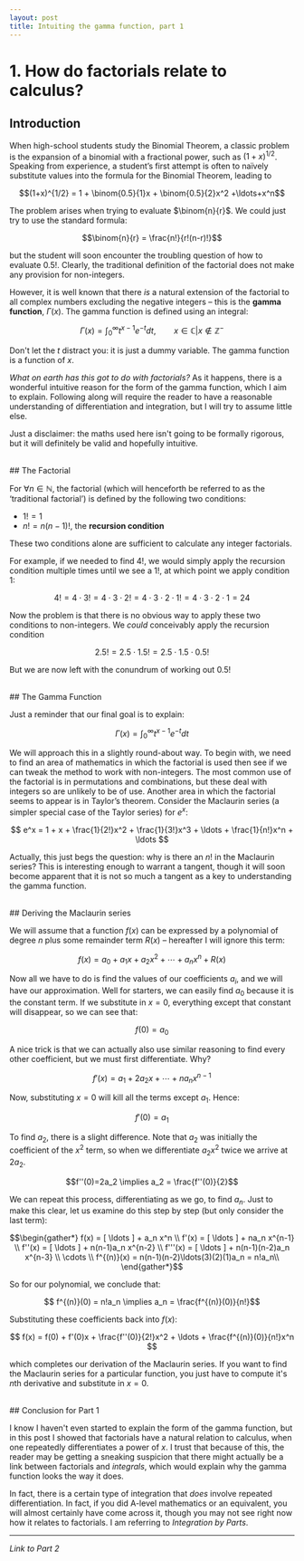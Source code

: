 ```yaml
---
layout: post
title: Intuiting the gamma function, part 1
---
```


# 1. How do factorials relate to calculus?

## Introduction

When high-school students study the Binomial Theorem, a classic problem is the expansion of a binomial with a fractional power, such as $(1+x)^{1/2}$. Speaking from experience, a student’s first attempt is often to naïvely substitute values into the formula for the Binomial Theorem, leading to

$$(1+x)^{1/2} = 1 +  \binom{0.5}{1}x + \binom{0.5}{2}x^2 +\ldots+x^n$$

The problem arises when trying to evaluate $\binom{n}{r}$. We could just try to use the standard formula:

$$\binom{n}{r} = \frac{n!}{r!(n-r)!}$$

but the student will soon encounter the troubling question of how to evaluate $0.5!.$ Clearly, the traditional definition of the factorial does not make any provision for non-integers.

However, it is well known that there *is* a natural extension of the factorial to all complex numbers excluding the negative integers – this is the **gamma function**, $\Gamma (x)$. The gamma function is defined using an integral:

$$ \Gamma (x) = \int_0^\infty t^{x-1}e^{-t} dt, \qquad x \in \mathbb{C}| x \not\in \mathbb{Z}^-$$

Don't let the *t* distract you: it is just a dummy variable. The gamma function is a function of *x*.

*What on earth has this got to do with factorials?* As it happens, there is a wonderful intuitive reason for the form of the gamma function, which I aim to explain. Following along will require the reader to have a reasonable understanding of differentiation and integration, but I will try to assume little else.

Just a disclaimer: the maths used here isn't going to be formally rigorous, but it will definitely be valid and hopefully intuitive.

<br/>
## The Factorial

For $\forall n \in \mathbb{N}$, the factorial (which will henceforth be
referred to as the ‘traditional factorial’) is defined by the following two conditions:
- $1! = 1$
- $n! = n(n-1)!$, the **recursion condition**

These two conditions alone are sufficient to calculate any integer factorials.

For example, if we needed to find $4!$, we would simply apply the recursion condition multiple times until we see a $1!$, at which point we apply condition 1:

$$4! = 4 \cdot 3! = 4 \cdot 3 \cdot 2! = 4 \cdot 3 \cdot 2 \cdot 1! = 4 \cdot 3 \cdot 2 \cdot 1 = 24$$

Now the problem is that there is no obvious way to apply these two conditions to non-integers. We *could* conceivably apply the recursion condition

$$2.5! = 2.5 \cdot 1.5! = 2.5 \cdot 1.5 \cdot 0.5!$$

But we are now left with the conundrum of working out $0.5!$

<br/>
## The Gamma Function

Just a reminder that our final goal is to explain:

$$\Gamma(x) = \int_0 ^\infty t^{x-1}e^{-t}dt$$

We will approach this in a slightly round-about way. To begin with, we need to find an area of mathematics in which the factorial is used then see if we can tweak the method to work with non-integers. The most common use of the factorial is in permutations and combinations, but these deal with integers so are unlikely to be of use. Another area in which the factorial seems to appear is in Taylor’s theorem. Consider the Maclaurin series (a simpler special case of the Taylor series) for $e^x$:

$$ e^x = 1 + x + \frac{1}{2!}x^2 + \frac{1}{3!}x^3 + \ldots + \frac{1}{n!}x^n + \ldots $$

Actually, this just begs the question: why is there an $n!$ in the Maclaurin series? This is interesting enough to warrant a tangent, though it will soon become apparent that it is not so much a tangent as a key to understanding the gamma function.


<br/>
## Deriving the Maclaurin series

We will assume that a function $f(x)$ can be expressed by a polynomial of degree *n* plus some remainder term $R(x)$ – hereafter I will ignore this term:

$$f(x) = a_0 + a_1x + a_2x^2 + \cdots + a_nx^n + R(x)$$

Now all we have to do is find the values of our coefficients $a_i$, and we will have our approximation. Well for starters, we can easily find $a_0$ because it is the constant term. If we substitute in $x = 0$, everything except that constant will disappear, so we can see that:

$$f(0) = a_0$$

A nice trick is that we can actually also use similar reasoning to find every other coefficient, but we must first differentiate. Why?

$$f'(x) = a_1 + 2a_2x + \cdots + na_n x^{n-1}$$

Now, substituting $x=0$ will kill all the terms except $a_1$. Hence:

$$f'(0)=a_1$$

To find $a_2$, there is a slight difference. Note that $a_2$ was initially the coefficient of the $x^2$ term, so when we differentiate $a_2x^2$ twice we arrive at $2a_2$.

$$f''(0)=2a_2 \implies a_2 = \frac{f''(0)}{2}$$

We can repeat this process, differentiating as we go, to find $a_n$. Just to make this clear, let us examine do this step by step (but only consider the last term):

$$\begin{gather*}
    f(x) = [ \ldots ] + a_n x^n \\
    f'(x) = [ \ldots ] + na_n x^{n-1} \\
    f''(x) = [ \ldots ] + n(n-1)a_n x^{n-2} \\
    f'''(x) = [ \ldots ] + n(n-1)(n-2)a_n x^{n-3} \\
    \cdots \\
    f^{(n)}(x) = n(n-1)(n-2)\ldots(3)(2)(1)a_n = n!a_n\\
\end{gather*}$$

So for our polynomial, we conclude that:

$$ f^{(n)}(0) = n!a_n \implies a_n = \frac{f^{(n)}(0)}{n!}$$

Substituting these coefficients back into $f(x)$:

$$ f(x) = f(0) + f'(0)x + \frac{f''(0)}{2!}x^2 + \ldots + \frac{f^{(n)}(0)}{n!}x^n $$

which completes our derivation of the Maclaurin series. If you want to find the Maclaurin series for a particular function, you just have to compute it's *n*th derivative and substitute in $x=0$.

<br/>
## Conclusion for Part 1

I know I haven't even started to explain the form of the gamma function, but in this post I showed that factorials have a natural relation to calculus, when one repeatedly differentiates a power of *x*. I trust that because of this, the reader may be getting a sneaking suspicion that there might actually be a link between factorials and *integrals*, which would explain why the gamma function looks the way it does.

In fact, there is a certain type of integration that *does* involve repeated differentiation. In fact, if you did A-level mathematics or an equivalent, you will almost certainly have come across it, though you may not see right now how it relates to factorials. I am referring to *Integration by Parts*.

---

*Link to Part 2*
